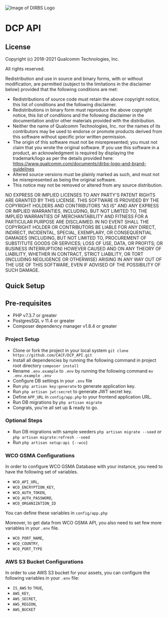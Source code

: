 ![Image of DIRBS Logo](https://avatars0.githubusercontent.com/u/42587891?s=100&v=4)

# DCP API
## License
Copyright (c) 2018-2021 Qualcomm Technologies, Inc.

All rights reserved.

Redistribution and use in source and binary forms, with or without modification, are permitted (subject to the limitations in the disclaimer below) provided that the following conditions are met:

* Redistributions of source code must retain the above copyright notice, this list of conditions and the following disclaimer.
* Redistributions in binary form must reproduce the above copyright notice, this list of conditions and the following disclaimer in the documentation and/or other materials provided with the distribution.
* Neither the name of Qualcomm Technologies, Inc. nor the names of its contributors may be used to endorse or promote products derived from this software without specific prior written permission.
* The origin of this software must not be misrepresented; you must not claim that you wrote the original software. If you use this software in a product, an acknowledgment is required by displaying the trademark/logo as per the details provided here: https://www.qualcomm.com/documents/dirbs-logo-and-brand-guidelines
* Altered source versions must be plainly marked as such, and must not be misrepresented as being the original software.
* This notice may not be removed or altered from any source distribution.

NO EXPRESS OR IMPLIED LICENSES TO ANY PARTY'S PATENT RIGHTS ARE GRANTED BY THIS LICENSE. THIS SOFTWARE IS PROVIDED BY THE COPYRIGHT HOLDERS AND CONTRIBUTORS "AS IS" AND ANY EXPRESS OR IMPLIED WARRANTIES, INCLUDING, BUT NOT LIMITED TO, THE IMPLIED WARRANTIES OF MERCHANTABILITY AND FITNESS FOR A PARTICULAR PURPOSE ARE DISCLAIMED. IN NO EVENT SHALL THE COPYRIGHT HOLDER OR CONTRIBUTORS BE LIABLE FOR ANY DIRECT, INDIRECT, INCIDENTAL, SPECIAL, EXEMPLARY, OR CONSEQUENTIAL DAMAGES (INCLUDING, BUT NOT LIMITED TO, PROCUREMENT OF SUBSTITUTE GOODS OR SERVICES; LOSS OF USE, DATA, OR PROFITS; OR BUSINESS INTERRUPTION) HOWEVER CAUSED AND ON ANY THEORY OF LIABILITY, WHETHER IN CONTRACT, STRICT LIABILITY, OR TORT (INCLUDING NEGLIGENCE OR OTHERWISE) ARISING IN ANY WAY OUT OF THE USE OF THIS SOFTWARE, EVEN IF ADVISED OF THE POSSIBILITY OF SUCH DAMAGE.


## Quick Setup

## Pre-requisites
- PHP v7.3.7 or greater
- PostgresSQL v 11.4 or greater
- Composer dependency manager v1.8.4 or greater

### Project Setup
- Clone or fork the project in your local system `git clone https://github.com/CACF/DCP_API.git`
- Install all dependencies by running the following command in project root directory
`composer install`
- Rename `.env.example` to `.env`  by running the following command
`mv .env.example .env`
- Configure DB settings in your `.env` file
- Run `php artisan key:generate` to generate application key.
- Run `php artisan jwt:secret` to generate JWT secret key.
- Define `APP_URL` in `config/app.php` to your frontend application URL.
- Run DB migrations by `php artisan migrate`
- Congrats, you're all set up & ready to go.

### Optional Steps
- Run DB migrations with sample seeders `php artisan migrate --seed` or `php artisan migrate:refresh --seed`
- Run `php artisan setup:api {--wco}`

### WCO GSMA Configurations
In order to configure WCO GSMA Database with your instance, you need to have the following set of variables.
- `WCO_API_URL`,
- `WCO_ENCRYPTION_KEY`,
- `WCO_AUTH_TOKEN`,
- `WCO_AUTH_PASSWORD`,
- `WCO_ORGANIZATION_ID`

You can define these variables in `config/app.php`

Moreover, to get data from WCO GSMA API, you also need to set few more variables in your `.env` file.

- `WCO_PORT_NAME`,
- `WCO_COUNTRY`,
- `WCO_PORT_TYPE` 

### AWS S3 Bucket Configurations

In order to use AWS S3 bucket for your assets, you can configure the following variables  in your `.env` file:
- `IS_AWS` to `TRUE`,
- `AWS_KEY`,
- `AWS_SECRET`,
- `AWS_REGION`,
- `AWS_BUCKET`




